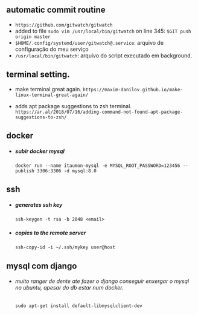 
## automatic commit routine

- `https://github.com/gitwatch/gitwatch`
- added to file `sudo vim /usr/local/bin/gitwatch` on line 345: `$GIT push origin master`
- `$HOME/.config/systemd/user/gitwatch@.service`: arquivo de configuração do meu serviço
- `/usr/local/bin/gitwatch`: arquivo do script executado em background.
## terminal setting.

- make terminal great again.
    `https://maxim-danilov.github.io/make-linux-terminal-great-again/`

- adds apt package suggestions to zsh terminal.
    `https://ar.al/2018/07/16/adding-command-not-found-apt-package-suggestions-to-zsh/`

## docker

- ##### subir docker mysql
    `docker run --name itaumon-mysql -e MYSQL_ROOT_PASSWORD=123456 --publish 3306:3306 -d mysql:8.0`


## ssh

- ##### generates ssh key
    `ssh-keygen -t rsa -b 2048 <email>`

- ##### copies to the remote server
    `ssh-copy-id -i ~/.ssh/mykey user@host`

## mysql com django

- ###### muito ranger de dente ate fazer o django conseguir enxergar o mysql no ubuntu, apesar do db estar num docker.
    `sudo apt-get install default-libmysqlclient-dev`
